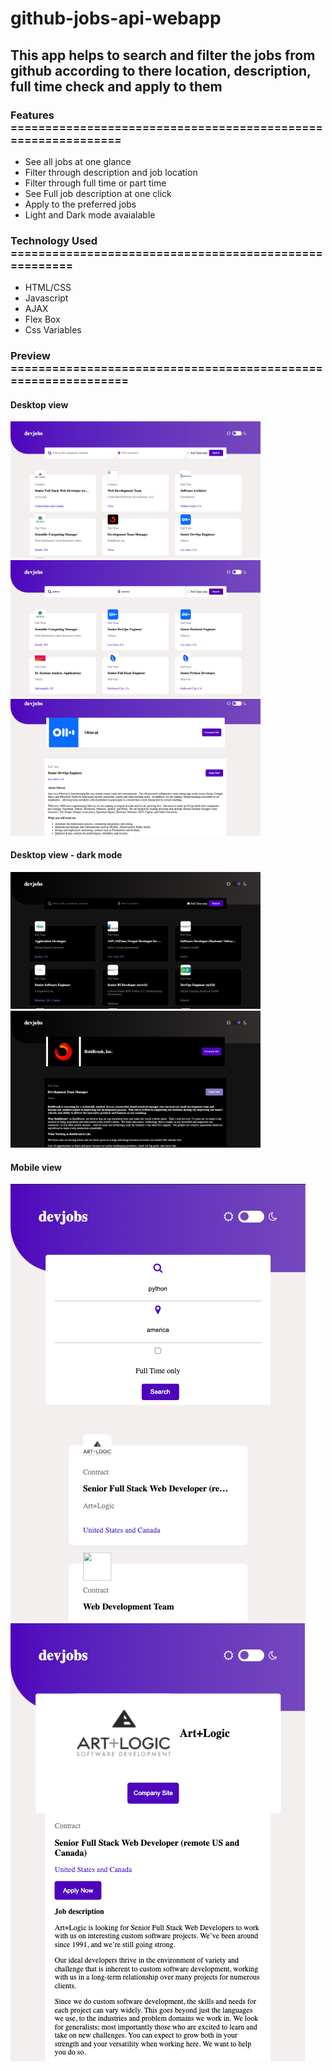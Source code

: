 # github-jobs-api-webapp

## This app helps to search and filter the jobs from github according to there location, description, full time check and apply to them

### Features =============================================================
<ul>
  <li>See all jobs at one glance</li>
  <li>Filter through description and job location</li>
  <li>Filter through full time or part time</li>
  <li>See Full job description at one click</li>
  <li>Apply to the preferred jobs</li>
  <li>Light and Dark mode avaialable</li>
</ul>


### Technology Used ======================================================
<ul>
  <li>HTML/CSS</li>
  <li>Javascript</li>
  <li>AJAX</li>
  <li>Flex Box</li>
  <li>Css Variables</li>
</ul>

### Preview ==============================================================

#### Desktop view
<p display = "flex">
<img src = "assets/images/Screenshot 2021-03-17 at 1.56.49 PM.png" width="400">
<img src = "assets/images/Screenshot 2021-03-17 at 1.57.12 PM.png" width="400">
<img src = "assets/images/Screenshot 2021-03-17 at 1.57.34 PM.png" width="400">
</p>

#### Desktop view - dark mode
<p display = "flex">
<img src = "assets/images/Screenshot 2021-03-18 at 12.21.54 PM.png" width="400">
<img src = "assets/images/Screenshot 2021-03-18 at 12.24.01 PM.png" width="400">
</p>


#### Mobile view
<p display = "flex">
<img src = "assets/images/Screenshot 2021-03-17 at 1.58.06 PM.png">
<img src = "assets/images/Screenshot 2021-03-17 at 1.58.29 PM.png">
</p>
